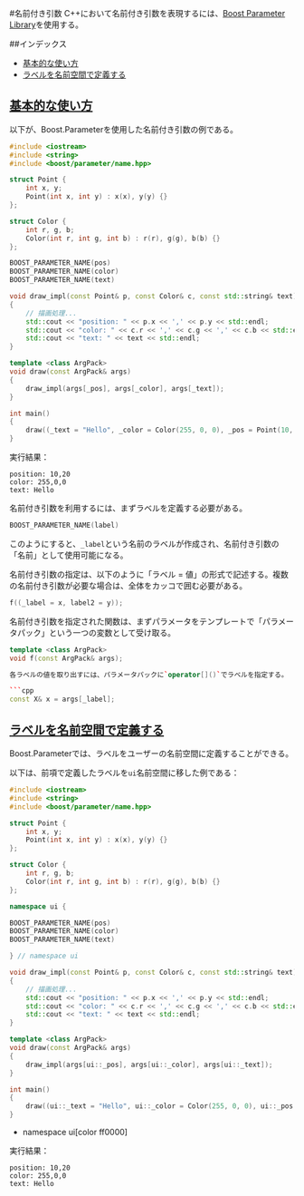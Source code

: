 #名前付き引数
C++において名前付き引数を表現するには、[Boost Parameter Library](http://www.boost.org/doc/libs/release/libs/parameter/doc/html/index.html)を使用する。


##インデックス
- [基本的な使い方](#basic-usage)
- [ラベルを名前空間で定義する](#define-label-in-namespace)


## <a name="basic-usage" href="basic-usage">基本的な使い方</a>
以下が、Boost.Parameterを使用した名前付き引数の例である。

```cpp
#include <iostream>
#include <string>
#include <boost/parameter/name.hpp>

struct Point {
    int x, y;
    Point(int x, int y) : x(x), y(y) {}
};

struct Color {
    int r, g, b;
    Color(int r, int g, int b) : r(r), g(g), b(b) {}
};

BOOST_PARAMETER_NAME(pos)
BOOST_PARAMETER_NAME(color)
BOOST_PARAMETER_NAME(text)

void draw_impl(const Point& p, const Color& c, const std::string& text)
{
    // 描画処理...
    std::cout << "position: " << p.x << ',' << p.y << std::endl;
    std::cout << "color: " << c.r << ',' << c.g << ',' << c.b << std::endl;
    std::cout << "text: " << text << std::endl;
}

template <class ArgPack>
void draw(const ArgPack& args)
{
    draw_impl(args[_pos], args[_color], args[_text]);
}

int main()
{
    draw((_text = "Hello", _color = Color(255, 0, 0), _pos = Point(10, 20)));
}
```

実行結果：
```
position: 10,20
color: 255,0,0
text: Hello
```

名前付き引数を利用するには、まずラベルを定義する必要がある。

```cpp
BOOST_PARAMETER_NAME(label)
```

このようにすると、`_label`という名前のラベルが作成され、名前付き引数の「名前」として使用可能になる。


名前付き引数の指定は、以下のように「ラベル = 値」の形式で記述する。複数の名前付き引数が必要な場合は、全体をカッコで囲む必要がある。

```cpp
f((_label = x, label2 = y));
```


名前付き引数を指定された関数は、まずパラメータをテンプレートで「パラメータパック」という一つの変数として受け取る。
```cpp
template <class ArgPack>
void f(const ArgPack& args);

各ラベルの値を取り出すには、パラメータパックに`operator[]()`でラベルを指定する。

```cpp
const X& x = args[_label];
```


## <a name="define-label-in-namespace" href="define-label-in-namespace">ラベルを名前空間で定義する</a>
Boost.Parameterでは、ラベルをユーザーの名前空間に定義することができる。

以下は、前項で定義したラベルを`ui`名前空間に移した例である：

```cpp
#include <iostream>
#include <string>
#include <boost/parameter/name.hpp>

struct Point {
    int x, y;
    Point(int x, int y) : x(x), y(y) {}
};

struct Color {
    int r, g, b;
    Color(int r, int g, int b) : r(r), g(g), b(b) {}
};

namespace ui {

BOOST_PARAMETER_NAME(pos)
BOOST_PARAMETER_NAME(color)
BOOST_PARAMETER_NAME(text)

} // namespace ui

void draw_impl(const Point& p, const Color& c, const std::string& text)
{
    // 描画処理...
    std::cout << "position: " << p.x << ',' << p.y << std::endl;
    std::cout << "color: " << c.r << ',' << c.g << ',' << c.b << std::endl;
    std::cout << "text: " << text << std::endl;
}

template <class ArgPack>
void draw(const ArgPack& args)
{
    draw_impl(args[ui::_pos], args[ui::_color], args[ui::_text]);
}

int main()
{
    draw((ui::_text = "Hello", ui::_color = Color(255, 0, 0), ui::_pos = Point(10, 20)));
}
```
* namespace ui[color ff0000]

実行結果：
```
position: 10,20
color: 255,0,0
text: Hello
```

